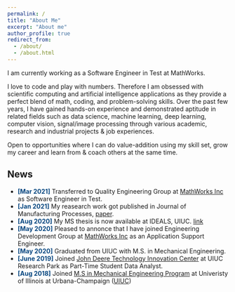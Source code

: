 ```yaml
---
permalink: /
title: "About Me"
excerpt: "About me"
author_profile: true
redirect_from: 
  - /about/
  - /about.html
---
```


I am currently working as a Software Engineer in Test at MathWorks. 

I love to code and play with numbers. Therefore I am obsessed with scientific computing and artificial intelligence applications as they provide a perfect blend of math, coding, and problem-solving skills. Over the past few years, I have gained hands-on experience and demonstrated aptitude in related fields such as data science, machine learning, deep learning, computer vision, signal/image processing through various academic, research and industrial projects & job experiences.

Open to opportunities where I can do value-addition using my skill set, grow my career and learn from & coach others at the same time.

## News

* **<span style="color: #084780;">[Mar 2021]</span>** 
Transferred to Quality Engineering Group at [MathWorks Inc](https://www.mathworks.com/) as Software Engineer in Test.
* **<span style="color: #084780;">[Jan 2021]</span>** 
My reasearch work got published in Journal of Manufacturing Processes, [paper](https://www.sciencedirect.com/science/article/abs/pii/S1526612520308860).
* **<span style="color: #084780;">[Aug 2020]</span>** 
My MS thesis is now available at IDEALS, UIUC. [link](https://www.ideals.illinois.edu/handle/2142/108054)
* **<span style="color: #084780;">[May 2020]</span>** 
Pleased to annonce that I have joined Engineering Development Group at [MathWorks Inc](https://www.mathworks.com/) as an Application Support Engineer.
* **<span style="color: #084780;">[May 2020]</span>** 
Graduated from UIUC with M.S. in Mechanical Engineering.
* **<span style="color: #084780;">[June 2019]</span>**
Joined [John Deere Technology Innovation Center](https://researchpark.illinois.edu/tenant_directory/john-deere-technology-innovation-center/) at UIUC Research Park as Part-Time Student Data Analyst.
* **<span style="color: #084780;">[Aug 2018]</span>** 
Joined [M.S in Mechanical Engineering Program](https://mechse.illinois.edu/) at Univeristy of Illinois at Urbana-Champaign ([UIUC](https://illinois.edu/))

